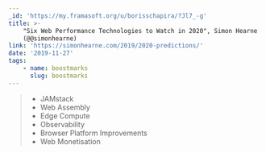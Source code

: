 ```yaml
---
_id: 'https://my.framasoft.org/u/borisschapira/?Jl7_-g'
title: >-
    "Six Web Performance Technologies to Watch in 2020", Simon Hearne
    (@@simonhearne)
link: 'https://simonhearne.com/2019/2020-predictions/'
date: '2019-11-27'
tags:
    - name: boostmarks
      slug: boostmarks
---
```


<div class="markdown"><blockquote>
<ul>
<li>JAMstack  </li>
<li>Web Assembly  </li>
<li>Edge Compute  </li>
<li>Observability  </li>
<li>Browser Platform Improvements  </li>
<li>Web Monetisation<br />
</li>
</ul>
</blockquote></div>
